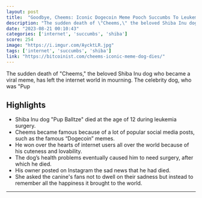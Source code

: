 ```yaml
---
layout: post
title:  "Goodbye, Cheems: Iconic Dogecoin Meme Pooch Succumbs To Leukemia At Age 12"
description: "The sudden death of \"Cheems,\" the beloved Shiba Inu dog who became a viral meme, has left the internet world in mourning. The celebrity dog, who was \"Pup"
date: "2023-08-21 00:10:43"
categories: ['internet', 'succumbs', 'shiba']
score: 254
image: "https://i.imgur.com/AycktLR.jpg"
tags: ['internet', 'succumbs', 'shiba']
link: "https://bitcoinist.com/cheems-iconic-meme-dog-dies/"
---
```


The sudden death of \"Cheems,\" the beloved Shiba Inu dog who became a viral meme, has left the internet world in mourning. The celebrity dog, who was \"Pup

## Highlights

- Shiba Inu dog "Pup Balltze" died at the age of 12 during leukemia surgery.
- Cheems became famous because of a lot of popular social media posts, such as the famous “Dogecoin” memes.
- He won over the hearts of internet users all over the world because of his cuteness and lovability.
- The dog’s health problems eventually caused him to need surgery, after which he died.
- His owner posted on Instagram the sad news that he had died.
- She asked the canine's fans not to dwell on their sadness but instead to remember all the happiness it brought to the world.

---
